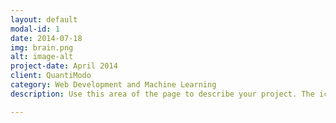 ```yaml
---
layout: default
modal-id: 1
date: 2014-07-18
img: brain.png
alt: image-alt
project-date: April 2014
client: QuantiModo
category: Web Development and Machine Learning
description: Use this area of the page to describe your project. The icon above is part of a free icon set by <a href="https://sellfy.com/p/8Q9P/jV3VZ/">Flat Icons</a>. On their website, you can download their free set with 16 icons, or you can purchase the entire set with 146 icons for only $12!

---
```

